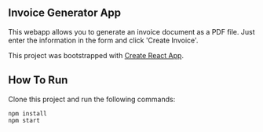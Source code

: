 ## Invoice Generator App

This webapp allows you to generate an invoice document as a PDF file. Just enter the information in the form and click 'Create Invoice'.

This project was bootstrapped with [Create React App](https://github.com/facebookincubator/create-react-app).

## How To Run

Clone this project and run the following commands:

```
npm install
npm start
```